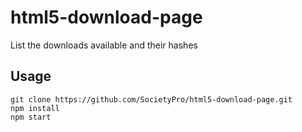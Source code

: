html5-download-page
===================

List the downloads available and their hashes

Usage
-----

    git clone https://github.com/SocietyPro/html5-download-page.git
    npm install
    npm start

